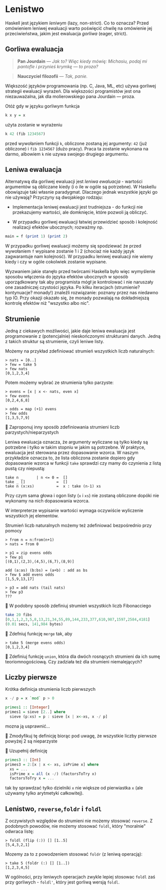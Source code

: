 # Lenistwo

Haskell jest językiem *leniwym* (lazy, non-strict). Co to oznacza?
Przed omówieniem leniwej ewaluacji warto poświęcić chwilę na omówienie jej przeciwieństwa,
jakim jest ewaluacja *gorliwa* (eager, strict).

## Gorliwa ewaluacja
> **Pan Jourdain** — *Jak to? Więc kiedy mówię: Michasiu, podaj mi pantofle i przynieś krymkę — to proza?*

> **Nauczyciel filozofii** — *Tak, panie.*

Większość języków programowania (np. C, Java, ML, etc) używa gorliwej strategii ewaluacji wyrażeń.
Dla większości programistów jest ona niezauważalna, jak dla molierowskiego pana Jourdain — proza.

Otóż gdy w języku gorliwym funkcja

``` haskell
k x y = x
```

użyta zostanie w wyrażeniu

``` haskell
k 42 (fib 1234567)
```

przed wywołaniem funkcji `k`, obliczone zostaną jej argumenty: `42` (już obliczone) i `fib 1234567` (dużo pracy).
Praca ta zostanie wykonana na darmo, albowiem `k` nie uzywa swojego drugiego argumentu.

## Leniwa ewaluacja

Alternatywą dla gorliwej ewaluacji jest *leniwa ewaluacja* - wartości argumentów są obliczane kiedy (i o ile w ogóle są potrzebne).
W Haskellu obowiązuje taki własnie paradygmat. Dlaczego jednak wszystkie języki go nie używają? Przyczyny są dwojakiego rodzaju:

- Implementacja leniwej ewaluacji jest trudniejsza - do funkcji nie przekazujemy wartości, ale domknięcie, które pozwoli ją obliczyć.

- W przypadku gorliwej ewaluacji łatwiej przewidzieć sposób i kolejność realizacji efektów ubocznych; rozważmy np.

``` haskell
main = f (print 1) (print 2)
```

W przypadku gorliwej ewaluacji możemy się spodziewać że przed wywołaniem `f` wypisane zostanie 1 i 2 (chociaż nie każdy język zagwarantuje nam kolejność).
W przypadku leniwej ewaluacji nie wiemy kiedy i czy w ogóle cokolwiek zostanie wypisane.

Wyzwaniem jakie stanęło przed twórcami Haskella było więc wymyślenie sposobu włączenia do języka efektów ubocznych w sposób uporządkowany tak aby programista mógł je kontrolować i nie naruszały one zasadniczej czystości języka. Po kilku iteracjach (strumienie? kontynuacje? monady!) znaleźli rozwiązanie: poznany przez nas niedawno typ IO. Przy okazji okazało się, że monady pozwalają na dokładniejszą kontrolę efektów niż "wszystko albo nic".

## Strumienie

Jedną z ciekawych możliwości, jakie daje leniwa ewaluacja jest programowanie z (potencjalnie) nieskończonymi strukturami danych. Jedną z takich struktur są strumienie, czyli leniwe listy.

Możemy na przykład zdefiniować strumień wszystkich liczb naturalnych:

```
> nats = [0..]
> few = take 5
> few nats
[0,1,2,3,4]
```
Potem możemy wybrać ze strumienia  tylko parzyste:

```
> evens = [x | x <- nats, even x]
> few evens
[0,2,4,6,8]

> odds = map (+1) evens
> few odds
[1,3,5,7,9]
```
:pencil: Zaproponuj inny sposób zdefiniowania strumieni liczb parzystych/nieparzystych

Leniwa ewaluacja oznacza, że argumenty wyliczane są tylko kiedy są potrzebne i tylko w takim stopniu w jakim są potrzebne.
W praktyce, ewaluacja jest sterowana przez dopasowanie wzorca. W naszym przykładzie oznacza to, że lista obliczona zostanie
dopiero gdy dopasowanie wzorca w funkcji `take` sprawdzi czy mamy do czynienia z listą pustą czy niepustą:

```
take n _      | n <= 0 =  []
take _ []              =  []
take n (x:xs)          =  x : take (n-1) xs
```

Przy czym sama głowa i ogon listy (`x` i `xs`) nie zostaną obliczone dopóki nie wykonamy na nich dopasowania wzorca.

W interpreterze wypisanie wartości wymaga oczywiście wyliczenie wszystkich jej elementów.

Strumień liczb naturalnych możemy też zdefiniować bezpośrednio przy pomocy

```
> from n = n:from(n+1)
> nats = from 0

> p1 = zip evens odds
> few p1
[(0,1),(2,3),(4,5),(6,7),(8,9)]

add (a:as) (b:bs) = (a+b) : add as bs
> few $ add evens odds
[1,5,9,13,17]

> p3 = add nats (tail nats)
> few p3
???
```

:pencil: W podobny sposób zdefiniuj strumień wszystkich liczb Fibonacciego

``` haskell
take 20 fibs
[0,1,1,2,3,5,8,13,21,34,55,89,144,233,377,610,987,1597,2584,4181]
(0.01 secs, 141,984 bytes)
```

:pencil: Zdefniuj funkcję `merge` tak, aby

```
> take 5 (merge evens odds)
[0,1,2,3,4]
```

:pencil:
Zdefiniuj funkcję `union`, która dla dwóch rosnących strumieni da ich sumę teoriomnogościową. Czy zadziała też dla strumieni niemalejących?

## Liczby pierwsze

Krótka definicja strumienia liczb pierwszych

``` haskell
x -/ p = x `mod` p > 0

primes1 :: [Integer]
primes1 = sieve [2..] where
  sieve (p:xs) = p : sieve [x | x<-xs, x -/ p]
```

mozna ją usprawnić...

:pencil: Zmodyfikuj tę definicję biorąc pod uwagę, że wszystkie liczby pierwsze powyżej 2 są nieparzyste

:pencil: Uzupełnij definicję

``` haskell
primes3 :: [Int]
primes3 = 2:[x | x <- xs, isPrime x] where
  xs = ...
  isPrime x = all (x -/) (factorsToTry x)
  factorsToTry x = ...
```

tak by sprawdzać tylko dzielniki `x` nie większe od pierwiastka `x` (ale używamy tylko arytmetyki całkowitej).

## Lenistwo, `reverse`,`foldr` i `foldl`

Z oczywistych względów do strumieni nie możemy stosować `reverse`. Z podobnych powodów, nie możemy stosować `foldl`,
który "moralnie" odwraca listę:

```
> foldl (flip (:)) [] [1..5]
[5,4,3,2,1]
```

Mozemy za to z powodzeniem stosować `foldr` (z leniwą operacją):

```
> take 5 (foldr (:) [] [1..])
[1,2,3,4,5]
```

W ogólności, przy leniwych operacjach zwykle lepiej stosowac `foldl` zaś przy gorliwych - `foldl'`, który jest gorliwą wersją `foldl`.
